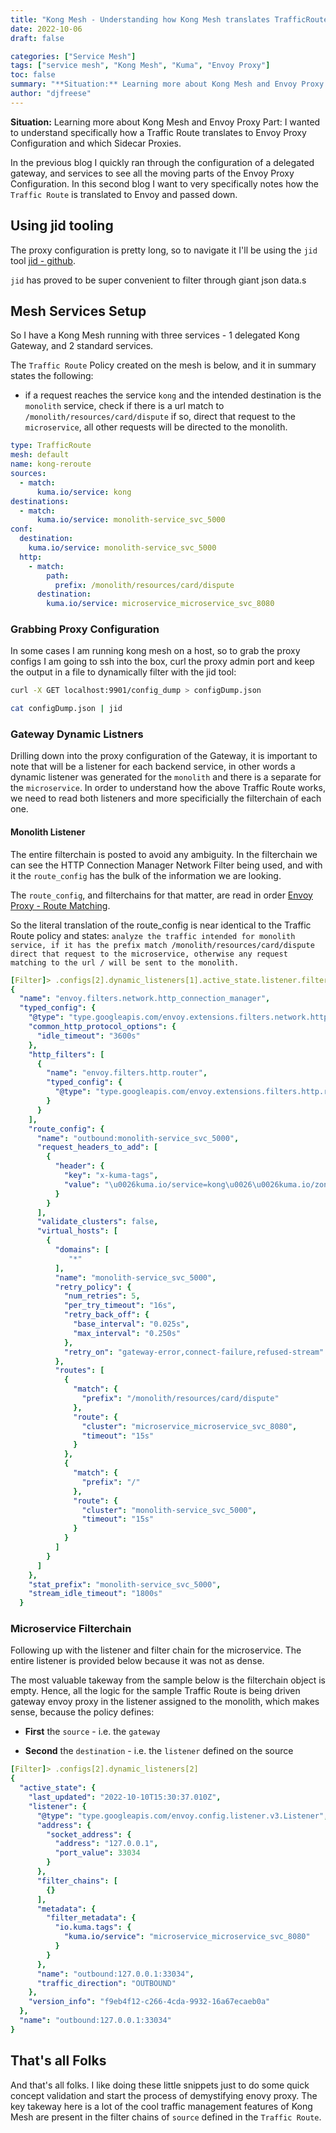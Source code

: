 ```yaml
---
title: "Kong Mesh - Understanding how Kong Mesh translates TrafficRoute Policies to Envoy Proxy Configuration"
date: 2022-10-06
draft: false

categories: ["Service Mesh"]
tags: ["service mesh", "Kong Mesh", "Kuma", "Envoy Proxy"]
toc: false
summary: "**Situation:** Learning more about Kong Mesh and Envoy Proxy Part: I wanted to understand specifically how a Traffic Route translates to Envoy Proxy Configuration and which Sidecar Proxies."
author: "djfreese"
---
```


**Situation:** Learning more about Kong Mesh and Envoy Proxy Part: I wanted to understand specifically how a Traffic Route translates to Envoy Proxy Configuration and which Sidecar Proxies.

In the previous blog I quickly ran through the configuration of a delegated gateway, and services to see all the moving parts of the Envoy Proxy Configuration. In this second blog I want to very specifically notes how the `Traffic Route` is translated to Envoy and passed down.

## Using jid tooling

The proxy configuration is pretty long, so to navigate it I'll be using the `jid` tool [jid - github](https://github.com/simeji/jid#simply-use-jid-command).

`jid` has proved to be super convenient to filter through giant json data.s

## Mesh Services Setup

So I have a Kong Mesh running with three services - 1 delegated Kong Gateway, and 2 standard services.

The `Traffic Route` Policy created on the mesh is below, and it in summary states the following:

* if a request reaches the service `kong` and the intended destination is the `monolith` service, check if there is a url match to `/monolith/resources/card/dispute` if so, direct that request to the `microservice`, all other requests will be directed to the monolith.


```yaml
type: TrafficRoute
mesh: default
name: kong-reroute
sources: 
  - match: 
      kuma.io/service: kong
destinations: 
  - match: 
      kuma.io/service: monolith-service_svc_5000
conf: 
  destination: 
    kuma.io/service: monolith-service_svc_5000
  http: 
    - match: 
        path: 
          prefix: /monolith/resources/card/dispute
      destination: 
        kuma.io/service: microservice_microservice_svc_8080
```

### Grabbing Proxy Configuration

In some cases I am running kong mesh on a host, so to grab the proxy configs I am going to ssh into the box, curl the proxy admin port and keep the output in a file to dynamically filter with the jid tool:

 ```sh
curl -X GET localhost:9901/config_dump > configDump.json

cat configDump.json | jid
```

### Gateway Dynamic Listners

Drilling down into the proxy configuration of the Gateway, it is important to note that will be a listener for each backend service, in other words a dynamic listener was generated for the `monolith` and there is a separate for the `microservice`. In order to understand how the above Traffic Route works, we need to read both listeners and more specificially the filterchain of each one.

#### Monolith Listener

The entire filterchain is posted to avoid any ambiguity. In the filterchain we can see the HTTP Connection Manager Network Filter being used, and with it the `route_config` has the bulk of the information we are looking.

The `route_config`, and filterchains for that matter, are read in order [Envoy Proxy - Route Matching](https://www.envoyproxy.io/docs/envoy/latest/configuration/http/http_conn_man/route_matching).

So the literal translation of the route_config is near identical to the Traffic Route policy and states: `analyze the traffic intended for monolith service, if it has the prefix match /monolith/resources/card/dispute direct that request to the microservice, otherwise any request matching to the url / will be sent to the monolith.`

```yaml
[Filter]> .configs[2].dynamic_listeners[1].active_state.listener.filter_chains[0].filters[0]
{
  "name": "envoy.filters.network.http_connection_manager",
  "typed_config": {
    "@type": "type.googleapis.com/envoy.extensions.filters.network.http_connection_manager.v3.HttpConnectionManager",
    "common_http_protocol_options": {
      "idle_timeout": "3600s"
    },
    "http_filters": [
      {
        "name": "envoy.filters.http.router",
        "typed_config": {
          "@type": "type.googleapis.com/envoy.extensions.filters.http.router.v3.Router"
        }
      }
    ],
    "route_config": {
      "name": "outbound:monolith-service_svc_5000",
      "request_headers_to_add": [
        {
          "header": {
            "key": "x-kuma-tags",
            "value": "\u0026kuma.io/service=kong\u0026\u0026kuma.io/zone=on_prem\u0026"
          }
        }
      ],
      "validate_clusters": false,
      "virtual_hosts": [
        {
          "domains": [
             "*"
          ],
          "name": "monolith-service_svc_5000",
          "retry_policy": {
            "num_retries": 5,
            "per_try_timeout": "16s",
            "retry_back_off": {
              "base_interval": "0.025s",
              "max_interval": "0.250s"
            },
            "retry_on": "gateway-error,connect-failure,refused-stream"
          },
          "routes": [
            {
              "match": {
                "prefix": "/monolith/resources/card/dispute"
              },
              "route": {
                "cluster": "microservice_microservice_svc_8080",
                "timeout": "15s"
              }
            },
            {
              "match": {
                "prefix": "/"
              },
              "route": {
                "cluster": "monolith-service_svc_5000",
                "timeout": "15s"
              }
            }
          ]
        }
      ]
    },
    "stat_prefix": "monolith-service_svc_5000",
    "stream_idle_timeout": "1800s"
  }
```

### Microservice Filterchain

Following up with the listener and filter chain for the microservice. The entire listener is provided below because it was not as dense.

The most valuable takeway from the sample below is the filterchain object is empty. Hence, all the logic for the sample Traffic Route is being driven gateway envoy proxy in the listener assigned to the monolith, which makes sense, because the policy defines:

* **First** the `source` - i.e. the `gateway`

* **Second** the `destination` - i.e. the `listener` defined on the source

```yaml
[Filter]> .configs[2].dynamic_listeners[2]                                                  
{
  "active_state": {                                                
    "last_updated": "2022-10-10T15:30:37.010Z",             
    "listener": {                                                                                                    
      "@type": "type.googleapis.com/envoy.config.listener.v3.Listener",                                                
      "address": {                                                                                                       
        "socket_address": {                                                                                                
          "address": "127.0.0.1",          
          "port_value": 33034      
        }                                   
      },                                      
      "filter_chains": [                                                               
        {}                                                                               
      ],                                                                                   
      "metadata": {                                                                                                          
        "filter_metadata": {                                          
          "io.kuma.tags": {                                                                                                    
            "kuma.io/service": "microservice_microservice_svc_8080"                                                              
          }                                            
        }                                                                                                                          
      },                                            
      "name": "outbound:127.0.0.1:33034",                                              
      "traffic_direction": "OUTBOUND"                                                          
    },                                                                                     
    "version_info": "f9eb4f12-c266-4cda-9932-16a67ecaeb0a"                                           
  },                                                                                               
  "name": "outbound:127.0.0.1:33034"
}
```

## That's all Folks

And that's all folks. I like doing these little snippets just to do some quick concept validation and start the process of demystifying enovy proxy. The key takeway here is a lot of the cool traffic management features of Kong Mesh are present in the filter chains of `source` defined in the `Traffic Route`.
